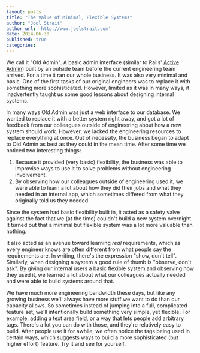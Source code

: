 ```yaml
---
layout: posts
title: "The Value of Minimal, Flexible Systems"
author: "Joel Strait"
author_url: 'http://www.joelstrait.com'
date: 2014-06-30
published: true
categories: 
---
```


We call it "Old Admin". A basic admin interface (similar to Rails' [Active Admin](http://activeadmin.info/)) built by an outside team before the current engineering team arrived. For a time it ran our whole business. It was also very minimal and basic. One of the first tasks of our original engineers was to replace it with something more sophisticated. However, limited as it was in many ways, it inadvertently taught us some good lessons about designing internal systems.

In many ways Old Admin was just a web interface to our database. We wanted to replace it with a better system right away, and got a lot of feedback from our colleagues outside of engineering about how a new system should work. However, we lacked the engineering resources to replace everything at once. Out of necessity, the business began to adapt to Old Admin as best as they could in the mean time. After some time we noticed two interesting things:

1. Because it provided (very basic) flexibility, the business was able to improvise ways to use it to solve problems without engineering involvement.
2. By observing how our colleagues outside of engineering used it, we were able to learn a lot about how they did their jobs and what they needed in an internal app, which sometimes differed from what they originally told us they needed.

Since the system had basic flexibility built in, it acted as a safety valve against the fact that we (at the time) couldn't build a new system overnight. It turned out that a minimal but flexible system was a lot more valuable than nothing.

It also acted as an avenue toward learning *real* requirements, which as every engineer knows are often different from what people say the requirements are. In writing, there's the expression "show, don't tell". Similarly, when designing a system a good rule of thumb is "observe, don't ask". By giving our internal users a basic flexible system and observing how they used it, we learned a lot about what our colleagues actually needed and were able to build systems around that.

We have much more engineering bandwidth these days, but like any growing business we'll always have more stuff we want to do than our capacity allows. So sometimes instead of jumping into a full, complicated feature set, we'll intentionally build something very simple, yet flexible. For example, adding a text area field, or a way that lets people add arbitrary tags. There's a lot you can do with those, and they're relatively easy to build. After people use it for awhile, we often notice the tags being used in certain ways, which suggests ways to build a more sophisticated (but higher effort) feature. Try it and see for yourself.
